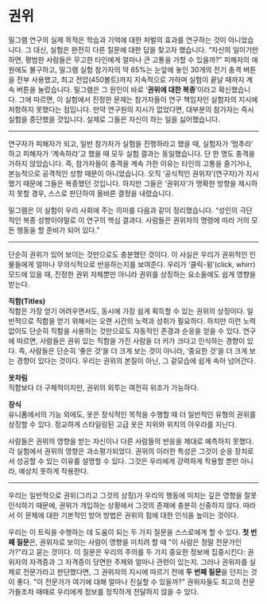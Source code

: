 # 권위

밀그램 연구의 실제 목적은 학습과 기억에 대한 처벌의 효과를 연구하는 것이 아니었습니다. 그 대신, 실험은 완전히 다른 질문에 대한 답을 찾고자 했습니다. “자신의 일이기만 하면, 평범한 사람들은 무고한 타인에게 얼마나 큰 고통을 가할 수 있을까?” 피해자의 애원에도 불구하고, 밀그램 실험 참가자의 약 65%는 눈앞에 놓인 30개의 전기 충격 버튼을 전부 사용했고, 최고 전압(450볼트)까지 지속적으로 가하며 실험이 끝날 때까지 계속 버튼을 눌렀습니다. 밀그램은 그 원인이 바로 ‘**권위에 대한 복종**’이라고 확신했습니다. 그에 따르면, 이 실험에서 진정한 문제는 참가자들이 연구 책임자인 실험자의 지시에 저항하지 못했다는 점입니다. 만약 연구원의 지시가 없었다면, 대부분의 참가자는 즉시 실험을 중단했을 것입니다. 실제로 그들은 자신이 하는 일을 싫어했습니다.

***

연구자가 피해자가 되고, 일반 참가자가 실험을 진행하라고 했을 때, 실험자가 ‘멈추라’ 하고 피해자가 ‘계속하라’고 했을 때 모두 실험 결과는 동일했습니다. 단 한 명도 충격을 가하지 않았습니다. 즉, 참가자들이 충격을 계속 가한 이유는 타인의 고통을 즐기거나, 본능적으로 공격적인 성향 때문이 아니었습니다. 오직 ‘공식적인 권위자’(연구자)가 지시했기 때문에 그들은 복종했던 것입니다. 하지만 그들은 ‘권위자’가 명확한 방향을 제시하지 못할 경우, 스스로 판단하여 올바른 결정을 내렸습니다.

밀그램은 이 실험이 우리 사회에 주는 의미를 다음과 같이 정리했습니다. “성인의 극단적인 복종 성향이야말로 이 연구의 핵심 결과다. 사람들은 권위자의 명령에 따라 거의 모든 행동을 할 준비가 되어 있다.”

***

단순히 권위가 있어 보이는 것만으로도 충분했던 것이다. 이 사실은 우리가 권위적인 인물들에게 얼마나 무의식적으로 반응하는지를 보여준다. 우리가 ‘클릭-윙’(click, whirr) 모드에 있을 때, 진정한 권위 자체뿐만 아니라 권위를 상징하는 요소들에도 쉽게 영향을 받는다.

**직함(Titles)** \
직함은 가장 얻기 어려우면서도, 동시에 가장 쉽게 획득할 수 있는 권위의 상징이다. 일반적으로 직함을 얻기 위해서는 오랜 시간의 노력과 성취가 필요하다. 하지만 이런 노력 없이도 단순히 직함을 사용하는 것만으로도 자동적인 존경과 순응을 얻을 수 있다. 연구에 따르면, 사람들은 권위 있는 직함을 가진 사람을 더 키가 크다고 인식하는 경향이 있다. 즉, 사람들은 단순히 ‘좋은 것’을 더 크게 보는 것이 아니라, ‘중요한 것’을 더 크게 보는 경향이 있다는 것이다. 우리는 권위의 본질이 아닌, 그 겉모습에 쉽게 속아 넘어간다.

**옷차림** \
직함보다 더 구체적이지만, 권위의 외투는 여전히 위조가 가능하다.

**장식** \
유니폼에서의 기능 외에도, 옷은 장식적인 목적을 수행할 때 더 일반적인 유형의 권위를 상징할 수 있다. 정교하게 스타일링된 고급 옷은 지위와 위치의 아우라를 지닌다.

사람들은 권위의 영향을 받는 자신이나 다른 사람들의 반응을 제대로 예측하지 못했다. 각 실험에서 권위의 영향은 과소평가되었다. 권위의 이러한 특성은 그것이 순응 장치로서 성공할 수 있는 이유를 설명할 수 있다. 그것은 우리에게 강력하게 작용할 뿐만 아니라, 예상치 못하게 작용한다.

***

우리는 일반적으로 권위(그리고 그것의 상징)가 우리의 행동에 미치는 깊은 영향을 잘못 인식하기 때문에, 권위가 개입하는 상황에서 그것의 존재에 충분히 신중하지 않다. 따라서 이 문제에 대한 기본적인 방어 방법은 권위의 힘에 대한 인식을 높이는 것이다.

우리는 이 트릭을 수행하는 데 도움이 되는 두 가지 질문을 스스로에게 할 수 있다. **첫 번째 질문**은, 권위자로 보이는 사람이 영향을 미치려 할 때 "이 사람은 정말 전문가인가?"라고 묻는 것이다. 이 질문은 우리의 주의를 두 가지 중요한 정보에 집중시킨다: 권위자의 자격증과 그 자격증이 당면한 주제와 얼마나 관련이 있는지. 그러나 권위자를 실제로 전문가라고 판단했다면, 그 권위자의 지시에 따르기 전에 **두 번째 질문**을 던지는 것이 좋다. "이 전문가가 여기에 대해 얼마나 진실할 수 있을까?" 권위자들도 최고의 전문가들조차 때때로 우리에게 정보를 정직하게 전달하지 않을 수 있다.
